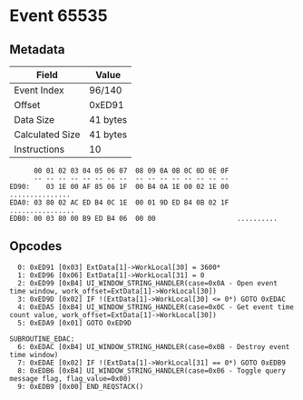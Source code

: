 # Event 65535

## Metadata

| Field           | Value    |
|-----------------|----------|
| Event Index     | 96/140   |
| Offset          | 0xED91   |
| Data Size       | 41 bytes |
| Calculated Size | 41 bytes |
| Instructions    | 10       |

```
      00 01 02 03 04 05 06 07  08 09 0A 0B 0C 0D 0E 0F
      -- -- -- -- -- -- -- --  -- -- -- -- -- -- -- --
ED90:    03 1E 00 AF 85 06 1F  00 B4 0A 1E 00 02 1E 00   ...............
EDA0: 03 80 02 AC ED B4 0C 1E  00 01 9D ED B4 0B 02 1F  ................
EDB0: 00 03 80 00 B9 ED B4 06  00 00                    ..........      
```

## Opcodes

```
  0: 0xED91 [0x03] ExtData[1]->WorkLocal[30] = 3600*
  1: 0xED96 [0x06] ExtData[1]->WorkLocal[31] = 0
  2: 0xED99 [0xB4] UI_WINDOW_STRING_HANDLER(case=0x0A - Open event time window, work_offset=ExtData[1]->WorkLocal[30])
  3: 0xED9D [0x02] IF !(ExtData[1]->WorkLocal[30] <= 0*) GOTO 0xEDAC
  4: 0xEDA5 [0xB4] UI_WINDOW_STRING_HANDLER(case=0x0C - Get event time count value, work_offset=ExtData[1]->WorkLocal[30])
  5: 0xEDA9 [0x01] GOTO 0xED9D

SUBROUTINE_EDAC:
  6: 0xEDAC [0xB4] UI_WINDOW_STRING_HANDLER(case=0x0B - Destroy event time window)
  7: 0xEDAE [0x02] IF !(ExtData[1]->WorkLocal[31] == 0*) GOTO 0xEDB9
  8: 0xEDB6 [0xB4] UI_WINDOW_STRING_HANDLER(case=0x06 - Toggle query message flag, flag_value=0x00)
  9: 0xEDB9 [0x00] END_REQSTACK()
```
